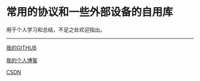 # 常用的协议和一些外部设备的自用库

用于个人学习和总结，不足之处欢迎指出。

---

[我的GITHUB](https://github.com/BBIGQ-LYQ)

[我的个人博客](http://blog.bigbigqi.club/)

[CSDN](https://me.csdn.net/qq_41714908)

